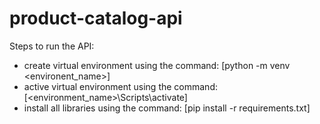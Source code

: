 # product-catalog-api

Steps to run the API:
- create virtual environment using the command: [python -m venv <environent_name>]
- active virtual environment using the command: [<environment_name>\Scripts\activate]
- install all libraries using the command: [pip install -r requirements.txt]
